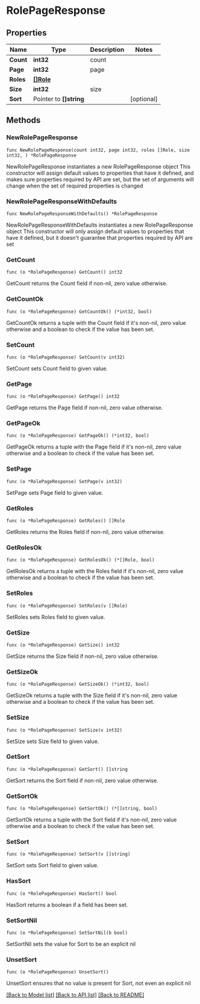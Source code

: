 # RolePageResponse

## Properties

Name | Type | Description | Notes
------------ | ------------- | ------------- | -------------
**Count** | **int32** | count | 
**Page** | **int32** | page | 
**Roles** | [**[]Role**](Role.md) |  | 
**Size** | **int32** | size | 
**Sort** | Pointer to **[]string** |  | [optional] 

## Methods

### NewRolePageResponse

`func NewRolePageResponse(count int32, page int32, roles []Role, size int32, ) *RolePageResponse`

NewRolePageResponse instantiates a new RolePageResponse object
This constructor will assign default values to properties that have it defined,
and makes sure properties required by API are set, but the set of arguments
will change when the set of required properties is changed

### NewRolePageResponseWithDefaults

`func NewRolePageResponseWithDefaults() *RolePageResponse`

NewRolePageResponseWithDefaults instantiates a new RolePageResponse object
This constructor will only assign default values to properties that have it defined,
but it doesn't guarantee that properties required by API are set

### GetCount

`func (o *RolePageResponse) GetCount() int32`

GetCount returns the Count field if non-nil, zero value otherwise.

### GetCountOk

`func (o *RolePageResponse) GetCountOk() (*int32, bool)`

GetCountOk returns a tuple with the Count field if it's non-nil, zero value otherwise
and a boolean to check if the value has been set.

### SetCount

`func (o *RolePageResponse) SetCount(v int32)`

SetCount sets Count field to given value.


### GetPage

`func (o *RolePageResponse) GetPage() int32`

GetPage returns the Page field if non-nil, zero value otherwise.

### GetPageOk

`func (o *RolePageResponse) GetPageOk() (*int32, bool)`

GetPageOk returns a tuple with the Page field if it's non-nil, zero value otherwise
and a boolean to check if the value has been set.

### SetPage

`func (o *RolePageResponse) SetPage(v int32)`

SetPage sets Page field to given value.


### GetRoles

`func (o *RolePageResponse) GetRoles() []Role`

GetRoles returns the Roles field if non-nil, zero value otherwise.

### GetRolesOk

`func (o *RolePageResponse) GetRolesOk() (*[]Role, bool)`

GetRolesOk returns a tuple with the Roles field if it's non-nil, zero value otherwise
and a boolean to check if the value has been set.

### SetRoles

`func (o *RolePageResponse) SetRoles(v []Role)`

SetRoles sets Roles field to given value.


### GetSize

`func (o *RolePageResponse) GetSize() int32`

GetSize returns the Size field if non-nil, zero value otherwise.

### GetSizeOk

`func (o *RolePageResponse) GetSizeOk() (*int32, bool)`

GetSizeOk returns a tuple with the Size field if it's non-nil, zero value otherwise
and a boolean to check if the value has been set.

### SetSize

`func (o *RolePageResponse) SetSize(v int32)`

SetSize sets Size field to given value.


### GetSort

`func (o *RolePageResponse) GetSort() []string`

GetSort returns the Sort field if non-nil, zero value otherwise.

### GetSortOk

`func (o *RolePageResponse) GetSortOk() (*[]string, bool)`

GetSortOk returns a tuple with the Sort field if it's non-nil, zero value otherwise
and a boolean to check if the value has been set.

### SetSort

`func (o *RolePageResponse) SetSort(v []string)`

SetSort sets Sort field to given value.

### HasSort

`func (o *RolePageResponse) HasSort() bool`

HasSort returns a boolean if a field has been set.

### SetSortNil

`func (o *RolePageResponse) SetSortNil(b bool)`

 SetSortNil sets the value for Sort to be an explicit nil

### UnsetSort
`func (o *RolePageResponse) UnsetSort()`

UnsetSort ensures that no value is present for Sort, not even an explicit nil

[[Back to Model list]](../README.md#documentation-for-models) [[Back to API list]](../README.md#documentation-for-api-endpoints) [[Back to README]](../README.md)


